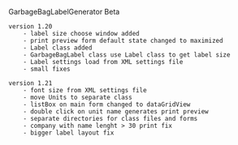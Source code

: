 GarbageBagLabelGenerator Beta
	
	version 1.20
		- label size choose window added
		- print preview form default state changed to maximized
		- Label class added
		- GarbageBagLabel class use Label class to get label size
		- Label settings load from XML settings file
		- small fixes

	version 1.21
		- font size from XML settings file
		- move Units to separate class
		- listBox on main form changed to dataGridView
		- double click on unit name generates print preview
		- separate directories for class files and forms
		- company with name lenght > 30 print fix
		- bigger label layout fix